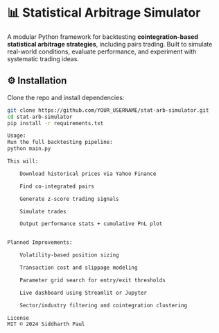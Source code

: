 # 📊 Statistical Arbitrage Simulator

A modular Python framework for backtesting **cointegration-based statistical arbitrage strategies**, including pairs trading. Built to simulate real-world conditions, evaluate performance, and experiment with systematic trading ideas.

## ⚙️ Installation

Clone the repo and install dependencies:

```bash
git clone https://github.com/YOUR_USERNAME/stat-arb-simulator.git
cd stat-arb-simulator
pip install -r requirements.txt

Usage:
Run the full backtesting pipeline:
python main.py

This will:

    Download historical prices via Yahoo Finance

    Find co-integrated pairs

    Generate z-score trading signals

    Simulate trades

    Output performance stats + cumulative PnL plot


Planned Improvements:

    Volatility-based position sizing

    Transaction cost and slippage modeling

    Parameter grid search for entry/exit thresholds

    Live dashboard using Streamlit or Jupyter

    Sector/industry filtering and cointegration clustering

License
MIT © 2024 Siddharth Paul
